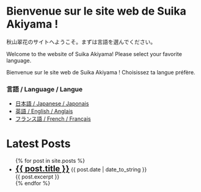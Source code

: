 # Bienvenue sur le site web de Suika Akiyama !

秋山翠花のサイトへようこそ。まずは言語を選んでください。

Welcome to the website of Suika Akiyama! Please select your favorite language.

Bienvenue sur le site web de Suika Akiyama ! Choisissez ta langue préfère.

### 言語 / Language / Langue
- [日本語 / Japanese / Japonais](index-ja)
- [英語 / English / Anglais](index-en)
- [フランス語 / French / Français](index-fr)

<h1>Latest Posts</h1>

<ul>
  {% for post in site.posts %}
    <li>
      <h2 style="display:inline;"><a href="{{ post.url }}">{{ post.title }}</a></h2>
      {{ post.date | date_to_string }}
      <br>
      {{ post.excerpt }}
    </li>
  {% endfor %}
</ul>

<!--
You can use the [editor on GitHub](https://github.com/sueakiyama/sueakiyama.github.io/edit/main/docs/index.md) to maintain and preview the content for your website in Markdown files.

Whenever you commit to this repository, GitHub Pages will run [Jekyll](https://jekyllrb.com/) to rebuild the pages in your site, from the content in your Markdown files.

### Markdown

Markdown is a lightweight and easy-to-use syntax for styling your writing. It includes conventions for

```markdown
Syntax highlighted code block

# Header 1
## Header 2
### Header 3

- Bulleted
- List

1. Numbered
2. List

**Bold** and _Italic_ and `Code` text

[Link](url) and ![Image](src)
```

For more details see [Basic writing and formatting syntax](https://docs.github.com/en/github/writing-on-github/getting-started-with-writing-and-formatting-on-github/basic-writing-and-formatting-syntax).

### Jekyll Themes

Your Pages site will use the layout and styles from the Jekyll theme you have selected in your [repository settings](https://github.com/sueakiyama/sueakiyama.github.io/settings/pages). The name of this theme is saved in the Jekyll `_config.yml` configuration file.

### Support or Contact

Having trouble with Pages? Check out our [documentation](https://docs.github.com/categories/github-pages-basics/) or [contact support](https://support.github.com/contact) and we’ll help you sort it out.

-->
